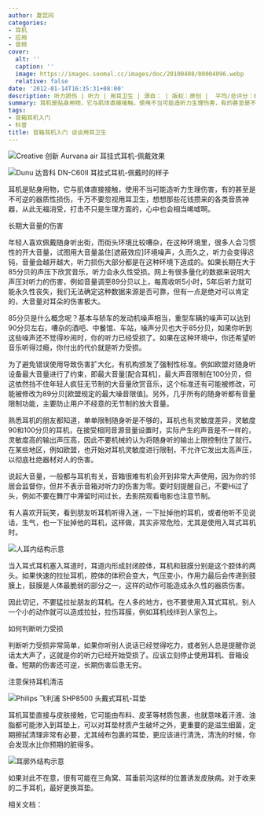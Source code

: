 ```yaml
---
author: 夏昆冈
categories:
- 耳机
- 应用
- 音频
cover:
  alt: ''
  caption: ''
  image: https://images.soomal.cc/images/doc/20100408/00004896.webp
  relative: false
date: '2012-01-14T16:35:31+08:00'
description: 听力损伤 | 听力 | 用耳卫生 | 源自： | 版权：原创 |  平均/总评分：09.78/861
summary: 耳机是贴身用物，它与肌体直接接触，使用不当可能造听力生理伤害，有的甚至是不可逆的器质性损伤，千万不要忽视用耳卫生，想想那些花钱攒来的各类音质神器，从此无福消受，打击不只是生理方面的，心中也会相当唏嘘啊。在某些地区，例如欧盟，也开始对耳机灵敏度进行限制，不允许它发出太高声压，以彻底杜绝器材对人的伤害。
tags:
- 音箱耳机入门
- 科普
title: 音箱耳机入门 谈谈用耳卫生
---
```


![Creative 创新 Aurvana air 耳挂式耳机-佩戴效果](https://images.soomal.cc/images/doc/20100408/00004896.webp)



![Dunu 达音科 DN-C60II 耳挂式耳机-佩戴时的样子](https://images.soomal.cc/images/doc/20111209/00015375.webp)



耳机是贴身用物，它与肌体直接接触，使用不当可能造听力生理伤害，有的甚至是不可逆的器质性损伤，千万不要忽视用耳卫生，想想那些花钱攒来的各类音质神器，从此无福消受，打击不只是生理方面的，心中也会相当唏嘘啊。



长期大音量的伤害



年轻人喜欢佩戴随身听出街，而街头环境比较嘈杂，在这种环境里，很多人会习惯性的开大音量，试图用大音量盖住[遮蔽效应]环境噪声，久而久之，听力会变得迟钝，音量会越开越大，听力损伤大部分都是在这种环境下造成的。如果长期在大于85分贝的声压下欣赏音乐，听力会永久性受损。网上有很多量化的数据来说明大声压对听力的伤害，例如音量调至89分贝以上，每周收听5小时，5年后听力就可能永久性丧失，我们无法确定这种数据来源是否可靠，但有一点是绝对可以肯定的，大音量对耳朵的伤害极大。



85分贝是什么概念呢？基本与轿车的发动机噪声相当，重型车辆的噪声可以达到90分贝左右，嘈杂的酒吧、中餐馆、车站，噪声分贝也大于85分贝，如果你听到这些噪声还不觉得吵闹时，你的听力已经受损了。如果在这种环境中，你还希望听音乐听得过瘾，你付出的代价就是听力受损。



为了避免错误使用导致伤害扩大化，有机构颁发了强制性标准。例如欧盟对随身听设备最大音量进行了约束，即最大音量[配合耳机]，最大声音限制在100分贝，但这依然挡不住年轻人疯狂无节制的大音量欣赏音乐，这个标准还有可能被修改，可能被修改为89分贝[欧盟规定的最大噪音限值]。另外，几乎所有的随身听都有音量限制功能，主要防止用户不经意的无节制的放大音量。



熟悉耳机的朋友都知道，单单限制随身听是不够的，耳机也有灵敏度差异，灵敏度90和100分贝的耳机，在接受相同音源音量设置时，实际产生的声音是不一样的，灵敏度高的输出声压高，因此不要机械的认为将随身听的输出上限控制住了就行。在某些地区，例如欧盟，也开始对耳机灵敏度进行限制，不允许它发出太高声压，以彻底杜绝器材对人的伤害。



说起大音量，一般都与耳机有关，音箱很难有机会开到非常大声使用，因为你的邻居会监督你，但并不表示音箱对听力的伤害为零。要时刻提醒自己，不要Hi过了头，例如不要在舞厅中滞留时间过长，去影院观看电影也注意节制。



有人喜欢开玩笑，看到朋友听耳机听得入迷，一下扯掉他的耳机，或者他听不见说话，生气，也一下扯掉他的耳机，这样做，其实非常危险，尤其是使用入耳式耳机时。



![人耳内结构示意](https://images.soomal.cc/images/doc/20090418/00001127.webp)



当入耳式耳机塞入耳道时，耳道内形成封闭腔体，耳机和鼓膜分别是这个腔体的两头。如果快速的拉扯耳机，腔体的体积会变大，气压变小，作用力最后会传递到鼓膜上，鼓膜是人体最脆弱的部分之一，这样的动作可能造成永久性的器质伤害。



因此切记，不要猛拉扯朋友的耳机。在人多的地方，也不要使用入耳式耳机，别人一个小的动作就可以造成拉扯，拉伤耳膜，例如耳机线绊到人家包上。



如何判断听力受损



判断听力受损非常简单，如果你听别人说话已经觉得吃力，或者别人总是提醒你说话太大声了，这就是你的听力已经开始受损了。应该立刻停止使用耳机、音箱设备。短期的伤害还可逆，长期伤害后患无穷。



注意保持耳机清洁



![Philips 飞利浦 SHP8500 头戴式耳机-耳垫](https://images.soomal.cc/images/doc/20110820/00012882.webp)



耳机耳垫直接与皮肤接触，它可能由布料、皮革等材质包裹，也就意味着汗液、油脂都可能渗入到耳垫上，可以对耳垫材质产生破坏之外，更重要的是滋生细菌，定期擦拭清理非常有必要，尤其绒布包裹的耳垫，更应该进行清洗，清洗的时候，你会发现水比你预期的脏得多。



![耳廓外结构示意](https://images.soomal.cc/images/doc/20090418/00001126.webp)



如果对此不在意，很有可能在三角窝、耳垂前沟这样的位置诱发皮肤病。对于收来的二手耳机，最好更换耳垫。



相关文档：